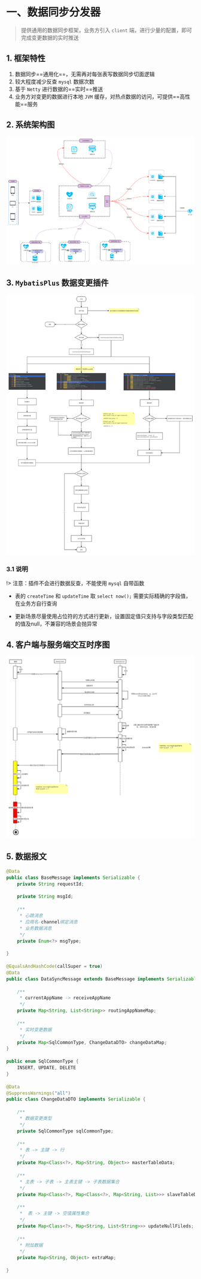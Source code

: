 

# 一、数据同步分发器

> 提供通用的数据同步框架，业务方引入 `client` 端，进行少量的配置，即可完成变更数据的实时推送

## 1. 框架特性
1. 数据同步==通用化==，无需再对每张表写数据同步切面逻辑
1. 较大程度减少反查 `mysql` 数据次数
2. 基于 `Netty` 进行数据的==实时==推送
3. 业务方对变更的数据进行本地 `JVM` 缓存，对热点数据的访问，可提供==高性能==服务
## 2. 系统架构图
![架构图](../../_media/V5.6/系统架构图.png ':size=50%')

## 3. `MybatisPlus` 数据变更插件
 ![数据变更插件](../../_media/V5.6/获取变更数据通用插件.png ':size=50%')
### 3.1 说明
!>  注意：插件不会进行数据反查，不能使用 `mysql` 自带函数

- 表的 `createTime` 和 `updateTime` 取 `select now();` 需要实际精确的字段值，在业务方自行查询

- 更新场景尽量使用占位符的方式进行更新，设置固定值只支持与字段类型匹配的值及null，不兼容的场景会抛异常

## 4. 客户端与服务端交互时序图
![数据同步分发时序图](../../_media/V5.6/数据同步分发时序图.png ':size=50%')
## 5. 数据报文

```java
@Data
public class BaseMessage implements Serializable {
    private String requestId;

    private String msgId;

    /**
     * 心跳消息
     * 应用名-channel绑定消息
     * 业务数据消息
     */
    private Enum<?> msgType;

}

@EqualsAndHashCode(callSuper = true)
@Data
public class DataSyncMessage extends BaseMessage implements Serializable {

    /**
     * currentAppName -> receiveAppName
     */
    private Map<String, List<String>> routingAppNameMap;

    /**
     * 实时变更数据
     */
    private Map<SqlCommonType, ChangeDataDTO> changeDataMap;
}

public enum SqlCommonType {
    INSERT, UPDATE, DELETE
}

@Data
@SuppressWarnings("all")
public class ChangeDataDTO implements Serializable {

    /**
     * 数据变更类型
     */
    private SqlCommonType sqlCommonType;

    /**
     * 表 -> 主键 -> 行
     */
    private Map<Class<?>, Map<String, Object>> masterTableData;

    /**
     * 主表 -> 子表 -> 主表主键 -> 子表数据集合
     */
    private Map<Class<?>, Map<Class<?>, Map<String, List>>> slaveTableData;

    /**
     *  表 -> 主键 -> 空值属性集合
     */
    private Map<Class<?>, Map<String, List<String>>> updateNullFileds;
  
  	/**
  	 * 附加数据
  	 */
  	private Map<String, Object> extraMap;

}
```

